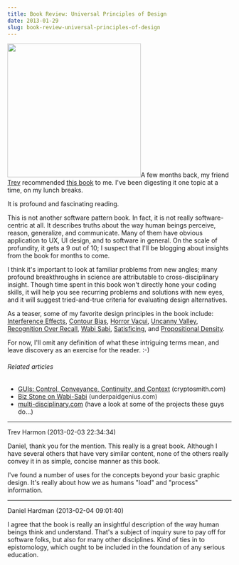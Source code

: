 ```yaml
---
title: Book Review: Universal Principles of Design
date: 2013-01-29
slug: book-review-universal-principles-of-design
---
```


<a href="http://www.amazon.com/Universal-Principles-Design-Revised-Updated/dp/1592535879"><img class="alignright" alt="" src="http://ecx.images-amazon.com/images/I/41nQFR%2BFSCL._BO2,204,203,200_PIsitb-sticker-arrow-click,TopRight,35,-76_AA300_SH20_OU01_.jpg" width="300" height="300" /></a>A few months back, my friend <a href="http://dld.me" target="_blank">Trev</a> recommended <a href="http://www.amazon.com/Universal-Principles-Design-Revised-Updated/dp/1592535879" target="_blank">this book</a> to me. I've been digesting it one topic at a time, on my lunch breaks.

It is profound and fascinating reading.

This is not another software pattern book. In fact, it is not really software-centric at all. It describes truths about the way human beings perceive, reason, generalize, and communicate. Many of them have obvious application to UX, UI design, and to software in general. On the scale of profundity, it gets a 9 out of 10; I suspect that I'll be blogging about insights from the book for months to come.

I think it's important to look at familiar problems from new angles; many profound breakthroughs in science are attributable to cross-disciplinary insight. Though time spent in this book won't directly hone your coding skills, it will help you see recurring problems and solutions with new eyes, and it will suggest tried-and-true criteria for evaluating design alternatives.

As a teaser, some of my favorite design principles in the book include: <a href="http://www.apa.org/science/resources/stroop.aspx" target="_blank">Interference Effects</a>, <a href="http://www.vanseodesign.com/web-design/anthropomorphic-forms-part-ii/" target="_blank">Contour Bias</a>, <a href="http://en.wikipedia.org/wiki/Horror_vacui" target="_blank">Horror Vacui</a>, <a class="zem_slink" title="Uncanny valley" href="http://en.wikipedia.org/wiki/Uncanny_valley" target="_blank" rel="wikipedia">Uncanny Valley</a>, <a href="http://persuasive-patterns.com/patterns/Recognition-over-recall" target="_blank">Recognition Over Recall</a>, <a class="zem_slink" title="Wabi-sabi" href="http://en.wikipedia.org/wiki/Wabi-sabi" target="_blank" rel="wikipedia">Wabi Sabi</a>, <a class="zem_slink" title="Satisficing" href="http://en.wikipedia.org/wiki/Satisficing" target="_blank" rel="wikipedia">Satisficing</a>, and <a href="http://well-formed-data.net/archives/495/propositional-density-in-visualization" target="_blank">Propositional Density</a>.

For now, I'll omit any definition of what these intriguing terms mean, and leave discovery as an exercise for the reader. :-)
<h6 style="font-size:1em;">Related articles</h6>
<ul class="zemanta-article-ul">
	<li><a href="http://www.cryptosmith.com/node/377" target="_blank">GUIs: Control, Conveyance, Continuity, and Context</a> (cryptosmith.com)</li>
	<li><a href="get-smart-maxwell.md" target="_blank"><a href="http://www.underpaidgenius.com/post/37027223670" target="_blank">Biz Stone on Wabi-Sabi</a><span style="color:#333333;"> (underpaidgenius.com)</span></a></li>
	<li><a href="http://www.multi-disciplinary.com/">multi-disciplinary.com</a> (have a look at some of the projects these guys do...)</li>
</ul>

---

Trev Harmon (2013-02-03 22:34:34)

Daniel, thank you for the mention. This really is a great book. Although I have several others that have very similar content, none of the others really convey it in as simple, concise manner as this book.

I've found a number of uses for the concepts beyond your basic graphic design. It's really about how we as humans "load" and "process" information.

---

Daniel Hardman (2013-02-04 09:01:40)

I agree that the book is really an insightful description of the way human beings think and understand. That's a subject of inquiry sure to pay off for software folks, but also for many other disciplines. Kind of ties in to epistomology, which ought to be included in the foundation of any serious education.